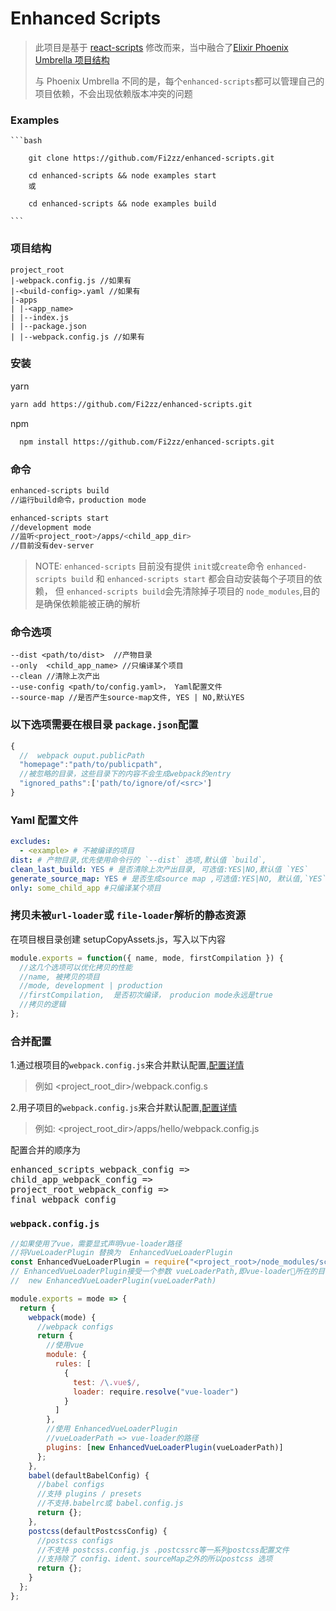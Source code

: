 # Enhanced Scripts

> 此项目是基于 [react-scripts](https://github.com/facebook/create-react-app/tree/master/packages/react-scripts) 修改而来，当中融合了[Elixir Phoenix Umbrella 项目结构](https://medium.com/@cedric_30386/how-to-build-multiple-web-apps-with-elixir-thanks-to-umbrella-part-2-set-up-the-project-800d6d731dbd)
>
> 与 Phoenix Umbrella 不同的是，每个`enhanced-scripts`都可以管理自己的项目依赖，不会出现依赖版本冲突的问题

### Examples

    ```bash

        git clone https://github.com/Fi2zz/enhanced-scripts.git

        cd enhanced-scripts && node examples start
        或

        cd enhanced-scripts && node examples build

    ```

### 项目结构

    project_root
    |-webpack.config.js //如果有
    |-<build-config>.yaml //如果有
    |-apps
    | |-<app_name>
    | |--index.js
    | |--package.json
    | |--webpack.config.js //如果有

### 安装

yarn

```bash
yarn add https://github.com/Fi2zz/enhanced-scripts.git
```

npm

```bash
  npm install https://github.com/Fi2zz/enhanced-scripts.git
```

### 命令

```bash
enhanced-scripts build
//运行build命令，production mode

enhanced-scripts start
//development mode
//监听<project_root>/apps/<child_app_dir>
//目前没有dev-server

```

> NOTE: `enhanced-scripts` 目前没有提供 `init`或`create`命令
> `enhanced-scripts build` 和 `enhanced-scripts start` 都会自动安装每个子项目的依赖，
> 但 `enhanced-scripts build`会先清除掉子项目的 `node_modules`,目的是确保依赖能被正确的解析

### 命令选项

    --dist <path/to/dist>  //产物目录
    --only  <child_app_name> //只编译某个项目
    --clean //清除上次产出
    --use-config <path/to/config.yaml>， Yaml配置文件
    --source-map //是否产生source-map文件, YES | NO,默认YES

### 以下选项需要在根目录 `package.json`配置

```javascript
{
  //  webpack ouput.publicPath
  "homepage":"path/to/publicpath",
  //被忽略的目录，这些目录下的内容不会生成webpack的entry
  "ignored_paths":['path/to/ignore/of/<src>']
}
```

### Yaml 配置文件

```yaml
excludes:
  - <example> # 不被编译的项目
dist: # 产物目录,优先使用命令行的 `--dist` 选项,默认值 `build`,
clean_last_build: YES # 是否清除上次产出目录, 可选值:YES|NO,默认值 `YES`
generate_source_map: YES # 是否生成source map ,可选值:YES|NO, 默认值,`YES`
only: some_child_app #只编译某个项目
```

### 拷贝未被`url-loader`或 `file-loader`解析的静态资源

在项目根目录创建 setupCopyAssets.js，写入以下内容

```javascript
module.exports = function({ name, mode, firstCompilation }) {
  //这几个选项可以优化拷贝的性能
  //name, 被拷贝的项目
  //mode, development | production
  //firstCompilation,  是否初次编译， producion mode永远是true
  //拷贝的逻辑
};
```

### 合并配置

1.通过根项目的`webpack.config.js`来合并默认配置,[配置详情](#webpack.config.js)

> 例如 <project_root_dir>/webpack.config.s

2.用子项目的`webpack.config.js`来合并默认配置,[配置详情](#webpack.config.js)

> 例如: <project_root_dir>/apps/hello/webpack.config.js

配置合并的顺序为

<pre>
enhanced_scripts_webpack_config => 
child_app_webpack_config => 
project_root_webpack_config => 
final_webpack_config
</pre>

### `webpack.config.js`

```javascript
//如果使用了vue，需要显式声明vue-loader路径
//将VueLoaderPlugin 替换为  EnhancedVueLoaderPlugin
const EnhancedVueLoaderPlugin = require("<project_root>/node_modules/scriptx/EnhancedVueLoaderPlugin");
// EnhancedVueLoaderPlugin接受一个参数 vueLoaderPath,即vue-loader所在的目录
//  new EnhancedVueLoaderPlugin(vueLoaderPath)

module.exports = mode => {
  return {
    webpack(mode) {
      //webpack configs
      return {
        //使用vue
        module: {
          rules: [
            {
              test: /\.vue$/,
              loader: require.resolve("vue-loader")
            }
          ]
        },
        //使用 EnhancedVueLoaderPlugin
        //vueLoaderPath => vue-loader的路径
        plugins: [new EnhancedVueLoaderPlugin(vueLoaderPath)]
      };
    },
    babel(defaultBabelConfig) {
      //babel configs
      //支持 plugins / presets
      //不支持.babelrc或 babel.config.js
      return {};
    },
    postcss(defaultPostcssConfig) {
      //postcss configs
      //不支持 postcss.config.js .postcssrc等一系列postcss配置文件
      //支持除了 config、ident、sourceMap之外的所以postcss 选项
      return {};
    }
  };
};
```
